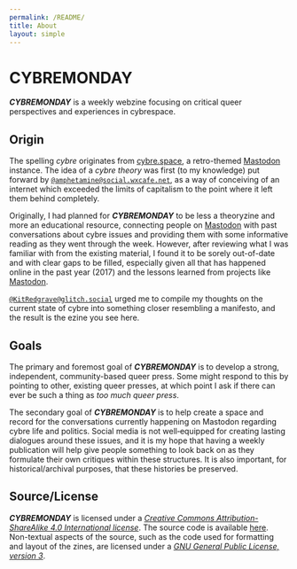 ```yaml
---
permalink: /README/
title: About
layout: simple
---
```


#  CYBREMONDAY  #

<cite class="monogr"><b class="cybremonday">CYBREMONDAY</b></cite> is a weekly webzine focusing on critical queer perspectives and experiences in cybrespace.

##  Origin  ##

The spelling <i class="mentioned">cybre</i> originates from <a href="https://cybre.space/"><u class="placeName">cybre.space</u></a>, a retro-themed <u class="name">Mastodon</u> instance.
The idea of a <i class="mentioned">cybre theory</i> was first (to my knowledge) put forward by [<code class="handle">@amphetamine@social.wxcafe.net</code>](https://social.wxcafe.net/@amphetamine), as a way of conceiving of an internet which exceeded the limits of capitalism to the point where it left them behind completely.

Originally, I had planned for <cite class="monogr"><b class="cybremonday">CYBREMONDAY</b></cite> to be less a theoryzine and more an educational resource, connecting people on <u class="placeName">Mastodon</u> with past conversations about cybre issues and providing them with some informative reading as they went through the week.
However, after reviewing what I was familiar with from the existing material, I found it to be sorely out-of-date and with clear gaps to be filled, especially given all that has happened online in the past year (<time>2017</time>) and the lessons learned from projects like <u class="orgName">Mastodon</u>.

[<code class="handle">@KitRedgrave@glitch.social</code>](https://glitch.social/@KitRedgrave) urged me to compile my thoughts on the current state of cybre into something closer resembling a manifesto, and the result is the ezine you see here.

##  Goals  ##

The primary and foremost goal of <cite class="monogr"><b class="cybremonday">CYBREMONDAY</b></cite> is to develop a strong, independent, community-based queer press.
Some might respond to this by pointing to other, existing queer presses, at which point I ask if there can ever be such a thing as <i class="soCalled">too much queer press</i>.

The secondary goal of <cite class="monogr"><b class="cybremonday">CYBREMONDAY</b></cite> is to help create a space and record for the conversations currently happening on Mastodon regarding cybre life and politics.
Social media is not well&#x2010;equipped for creating lasting dialogues around these issues, and it is my hope that having a weekly publication will help give people something to look back on as they formulate their own critiques within these structures.
It is also important, for historical/archival purposes, that these histories be preserved.

##  Source/License  ##

<cite class="monogr"><b class="cybremonday">CYBREMONDAY</b></cite> is licensed under a [<cite class="monogr">Creative Commons Attribution-ShareAlike 4.0 International license</cite>](https://creativecommons.org/licenses/by-sa/4.0/).
The source code is available [here](https://github.com/marrus-sh/cybremonday).
Non-textual aspects of the source, such as the code used for formatting and layout of the zines, are licensed under a [<cite class="monogr">GNU General Public License, version 3</cite>](https://www.gnu.org/licenses/gpl-3.0).
